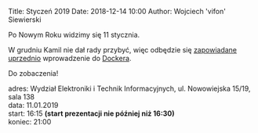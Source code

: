 Title: Styczeń 2019
Date: 2018-12-14 10:00
Author: Wojciech 'vifon' Siewierski

Po Nowym Roku widzimy się 11 stycznia.

W grudniu Kamil nie dał rady przybyć, więc odbędzie się [zapowiadane
uprzednio]({filename}/Spotkania/040-grudzien.md) wprowadzenie do
[Dockera](https://pl.wikipedia.org/wiki/Docker_(oprogramowanie)).

Do zobaczenia!

adres: Wydział Elektroniki i Technik Informacyjnych, ul. Nowowiejska 15/19, sala 138  
data: 11.01.2019  
start: 16:15 **(start prezentacji nie później niż 16:30)**  
koniec: 21:00
